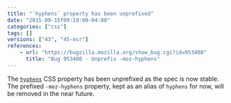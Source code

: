 ```yaml
---
title: "`hyphens` property has been unprefixed"
date: "2015-09-15T09:19:00-04:00"
categories: ["css"]
tags: []
versions: ["43", "45-esr"]
references:
    - url: "https://bugzilla.mozilla.org/show_bug.cgi?id=953408"
      title: "Bug 953408 - Unprefix -moz-hyphens"
---
```

The [`hyphens`](https://developer.mozilla.org/docs/Web/CSS/hyphens) CSS property has been unprefixed as the spec is now stable. The prefixed `-moz-hyphens` property, kept as an alias of `hyphens` for now, will be removed in the near future.
